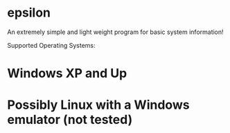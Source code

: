 # epsilon
An extremely simple and light weight program for basic system information!

Supported Operating Systems:
# Windows XP and Up
# Possibly Linux with a Windows emulator (not tested)